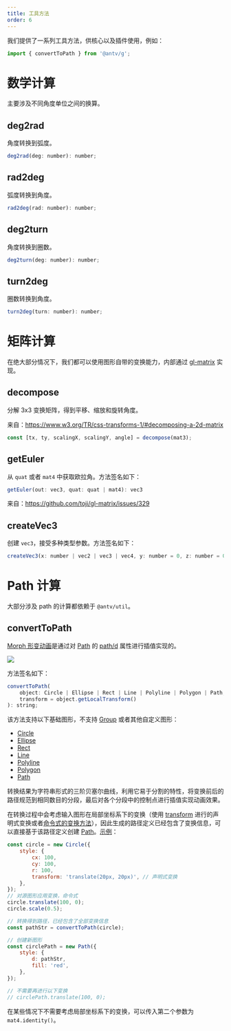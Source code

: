 ```yaml
---
title: 工具方法
order: 6
---
```


我们提供了一系列工具方法，供核心以及插件使用，例如：

```js
import { convertToPath } from '@antv/g';
```

# 数学计算

主要涉及不同角度单位之间的换算。

## deg2rad

角度转换到弧度。

```js
deg2rad(deg: number): number;
```

## rad2deg

弧度转换到角度。

```js
rad2deg(rad: number): number;
```

## deg2turn

角度转换到圈数。

```js
deg2turn(deg: number): number;
```

## turn2deg

圈数转换到角度。

```js
turn2deg(turn: number): number;
```

# 矩阵计算

在绝大部分情况下，我们都可以使用图形自带的变换能力，内部通过 [gl-matrix](https://github.com/toji/gl-matrix) 实现。

## decompose

分解 3x3 变换矩阵，得到平移、缩放和旋转角度。

来自：https://www.w3.org/TR/css-transforms-1/#decomposing-a-2d-matrix

```js
const [tx, ty, scalingX, scalingY, angle] = decompose(mat3);
```

## getEuler

从 `quat` 或者 `mat4` 中获取欧拉角。方法签名如下：

```js
getEuler(out: vec3, quat: quat | mat4): vec3
```

来自：https://github.com/toji/gl-matrix/issues/329

## createVec3

创建 `vec3`，接受多种类型参数。方法签名如下：

```js
createVec3(x: number | vec2 | vec3 | vec4, y: number = 0, z: number = 0): vec3;
```

# Path 计算

大部分涉及 path 的计算都依赖于 `@antv/util`。

## convertToPath

[Morph 形变动画](/zh/docs/api/animation/waapi#形变动画)是通过对 [Path](/zh/docs/api/basic/path) 的 [path/d](/zh/docs/api/basic/path#d) 属性进行插值实现的。

<img src="https://gw.alipayobjects.com/mdn/rms_6ae20b/afts/img/A*qCHaTJUg_aEAAAAAAAAAAAAAARQnAQ">

方法签名如下：

```js
convertToPath(
    object: Circle | Ellipse | Rect | Line | Polyline | Polygon | Path,
    transform = object.getLocalTransform()
): string;
```

该方法支持以下基础图形，不支持 [Group](/zh/docs/api/basic/group) 或者其他自定义图形：

-   [Circle](/zh/docs/api/basic/circle)
-   [Ellipse](/zh/docs/api/basic/ellipse)
-   [Rect](/zh/docs/api/basic/rect)
-   [Line](/zh/docs/api/basic/line)
-   [Polyline](/zh/docs/api/basic/polyline)
-   [Polygon](/zh/docs/api/basic/polygon)
-   [Path](/zh/docs/api/basic/path)

转换结果为字符串形式的三阶贝塞尔曲线，利用它易于分割的特性，将变换前后的路径规范到相同数目的分段，最后对各个分段中的控制点进行插值实现动画效果。

在转换过程中会考虑输入图形在局部坐标系下的变换（使用 [transform](/zh/docs/api/basic/display-object#transform) 进行的声明式变换或者[命令式的变换方法](/zh/docs/api/basic/display-object#变换操作)），因此生成的路径定义已经包含了变换信息，可以直接基于该路径定义创建 [Path](/zh/docs/api/basic/path)。[示例](/zh/examples/animation#convert-to-path)：

```js
const circle = new Circle({
    style: {
        cx: 100,
        cy: 100,
        r: 100,
        transform: 'translate(20px, 20px)', // 声明式变换
    },
});
// 对源图形应用变换，命令式
circle.translate(100, 0);
circle.scale(0.5);

// 转换得到路径，已经包含了全部变换信息
const pathStr = convertToPath(circle);

// 创建新图形
const circlePath = new Path({
    style: {
        d: pathStr,
        fill: 'red',
    },
});

// 不需要再进行以下变换
// circlePath.translate(100, 0);
```

在某些情况下不需要考虑局部坐标系下的变换，可以传入第二个参数为 `mat4.identity()`。
